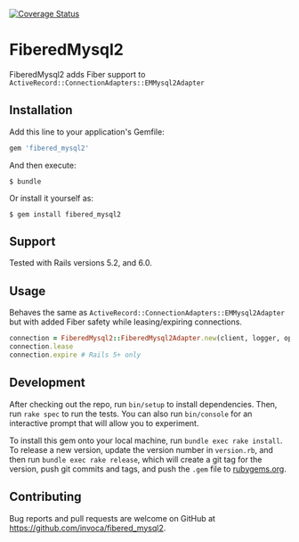 [![Coverage Status](https://coveralls.io/repos/github/Invoca/fibered_mysql2/badge.svg?branch=master)](https://coveralls.io/github/Invoca/fibered_mysql2?branch=master)

# FiberedMysql2

FiberedMysql2 adds Fiber support to `ActiveRecord::ConnectionAdapters::EMMysql2Adapter`

## Installation

Add this line to your application's Gemfile:

```ruby
gem 'fibered_mysql2'
```

And then execute:

    $ bundle

Or install it yourself as:

    $ gem install fibered_mysql2

## Support
Tested with Rails versions 5.2, and 6.0.

## Usage

Behaves the same as `ActiveRecord::ConnectionAdapters::EMMysql2Adapter` but with added Fiber safety while leasing/expiring connections.
```ruby
connection = FiberedMysql2::FiberedMysql2Adapter.new(client, logger, options, config)
connection.lease
connection.expire # Rails 5+ only
```

## Development

After checking out the repo, run `bin/setup` to install dependencies. Then, run `rake spec` to run the tests. You can also run `bin/console` for an interactive prompt that will allow you to experiment.

To install this gem onto your local machine, run `bundle exec rake install`. To release a new version, update the version number in `version.rb`, and then run `bundle exec rake release`, which will create a git tag for the version, push git commits and tags, and push the `.gem` file to [rubygems.org](https://rubygems.org).

## Contributing

Bug reports and pull requests are welcome on GitHub at https://github.com/invoca/fibered_mysql2.
